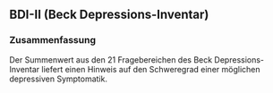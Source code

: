 ## BDI-II (Beck Depressions-Inventar)

### Zusammenfassung
Der Summenwert aus den 21 Fragebereichen des Beck Depressions-Inventar liefert einen Hinweis auf den Schweregrad einer möglichen depressiven Symptomatik.